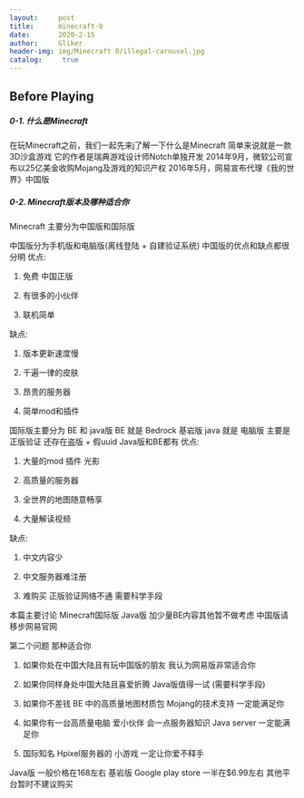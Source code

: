 ```yaml
---
layout:     post
title:      minecraft-0
date:       2020-2-15
author:     Gliker
header-img: img/Minecraft 0/illegal-carousel.jpg
catalog:     true
---
```


## Before Playing

##### 0-1. 什么是Minecraft

在玩Minecraft之前，我们一起先来j了解一下什么是Minecraft 
简单来说就是一款3D沙盒游戏
它的作者是瑞典游戏设计师Notch单独开发
2014年9月，微软公司宣布以25亿美金收购Mojang及游戏的知识产权
2016年5月，网易宣布代理《我的世界》中国版

##### 0-2. Minecraft版本及哪种适合你

Minecraft 主要分为中国版和国际版

中国版分为手机版和电脑版(离线登陆 + 自建验证系统)
中国版的优点和缺点都很分明
优点:

1. 免费 中国正版

2. 有很多的小伙伴

3. 联机简单

缺点:

1. 版本更新速度慢

2. 千遍一律的皮肤

3. 昂贵的服务器 

4. 简单mod和插件


国际版主要分为 BE 和 java版
BE 就是 Bedrock 基岩版
java 就是 电脑版
主要是正版验证
还存在盗版 + 假uuid Java版和BE都有
优点:

1. 大量的mod 插件 光影

2. 高质量的服务器

3. 全世界的地图随意畅享

4. 大量解读视频

缺点:

1. 中文内容少

2. 中文服务器难注册

3. 难购买 正版验证网络不通 需要科学手段

本篇主要讨论 Minecraft国际版 Java版 加少量BE内容其他暂不做考虑
中国版请移步网易官网

第二个问题 那种适合你

1. 如果你处在中国大陆且有玩中国版的朋友 我认为网易版非常适合你

2. 如果你同样身处中国大陆且喜爱折腾 Java版值得一试 (需要科学手段)

3. 如果你不差钱 BE 中的高质量地图材质包 Mojang的技术支持 一定能满足你

4. 如果你有一台高质量电脑 爱小伙伴 会一点服务器知识 Java server 一定能满足你

5. 国际知名 Hpixel服务器的 小游戏 一定让你爱不释手

Java版 一般价格在168左右
基岩版 Google play store 一半在$6.99左右
其他平台暂时不建议购买

